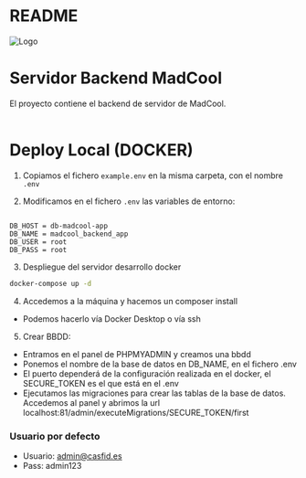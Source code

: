 # README #

![Logo](https://madcoolfestival.es/images/MC22-Favicon.png)
# Servidor Backend MadCool
El proyecto contiene el backend de servidor de MadCool.
<br>
<br>

# Deploy Local (DOCKER)

1. Copiamos el fichero ```example.env``` en la misma carpeta, con el nombre ```.env```

2. Modificamos en el fichero ```.env``` las variables de entorno:
```

DB_HOST = db-madcool-app
DB_NAME = madcool_backend_app
DB_USER = root
DB_PASS = root

```

3. Despliegue del servidor desarrollo docker
```bash
docker-compose up -d
```

4. Accedemos a la máquina y hacemos un composer install
- Podemos hacerlo vía Docker Desktop o vía ssh


5. Crear BBDD:
- Entramos en el panel de PHPMYADMIN y creamos una bbdd
- Ponemos el nombre de la base de datos en DB_NAME, en el fichero .env
- El puerto dependerá de la configuración realizada en el docker, el SECURE_TOKEN es el que está en el .env
- Ejecutamos las migraciones para crear las tablas de la base de datos. Accedemos al panel y abrimos la url localhost:81/admin/executeMigrations/SECURE_TOKEN/first


### Usuario por defecto ###

* Usuario: admin@casfid.es
* Pass: admin123
